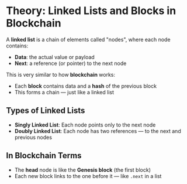 # Theory: Linked Lists and Blocks in Blockchain

A **linked list** is a chain of elements called "nodes", where each node contains:
- **Data**: the actual value or payload
- **Next**: a reference (or pointer) to the next node

This is very similar to how **blockchain** works:
- Each **block** contains data and a **hash** of the previous block
- This forms a chain — just like a linked list

## Types of Linked Lists
- **Singly Linked List**: Each node points only to the next node
- **Doubly Linked List**: Each node has two references — to the next and previous nodes

## In Blockchain Terms
- The **head** node is like the **Genesis block** (the first block)
- Each new block links to the one before it — like `.next` in a list
